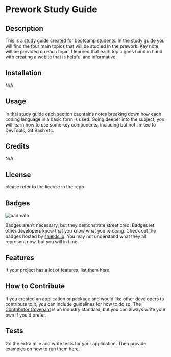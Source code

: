 # Prework Study Guide

## Description

This is a study guide created for bootcamp students. In the study guide you will find the four main topics that will be studied in the prework. Key note will be provided on each topic. I learned that each topic goes hand in hand with creating a webite that is helpful and informative.
## Installation

N/A

## Usage

In thsi study guide each section caontains notes breaking down how each coding language in a basic form is used. Going deeper into the subject, you will learn how to use some key components, including but not limited to DevTools, Git Bash etc.



## Credits

N/A

## License

please refer to the license in the repo 

## Badges

![badmath](https://img.shields.io/github/languages/top/nielsenjared/badmath)

Badges aren't necessary, but they demonstrate street cred. Badges let other developers know that you know what you're doing. Check out the badges hosted by [shields.io](https://shields.io/). You may not understand what they all represent now, but you will in time.

## Features

If your project has a lot of features, list them here.

## How to Contribute

If you created an application or package and would like other developers to contribute to it, you can include guidelines for how to do so. The [Contributor Covenant](https://www.contributor-covenant.org/) is an industry standard, but you can always write your own if you'd prefer.

## Tests

Go the extra mile and write tests for your application. Then provide examples on how to run them here.
